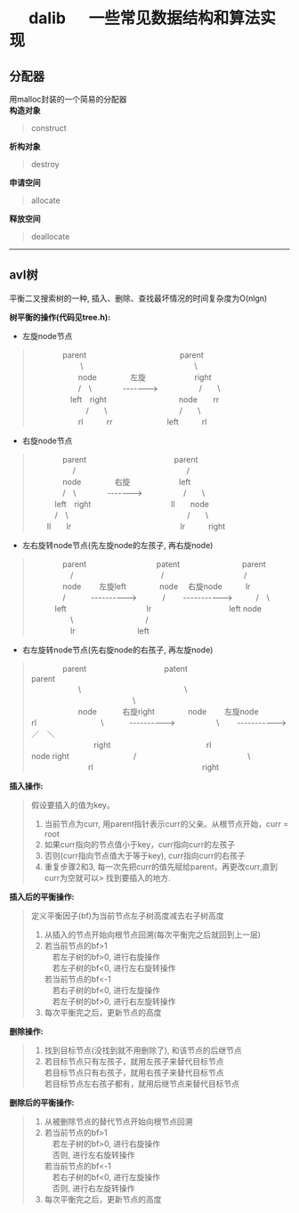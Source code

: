 # &emsp; dalib &emsp; 一些常见数据结构和算法实现

## 分配器
用malloc封装的一个简易的分配器  
**构造对象**  
>construct  

**析构对象**  
>destroy  

**申请空间**  
>allocate  

**释放空间**  
>deallocate  

----------------------  
## avl树
平衡二叉搜索树的一种, 插入、删除、查找最坏情况的时间复杂度为O(nlgn)  

**树平衡的操作(代码见tree.h):**  
+ 左旋node节点  
>&emsp;&emsp;&emsp;&emsp;parent　　　　　　　　　　　　parent  
　　　　 　　\  　　　　　　　　　　　　　　\  
　　　　　　node  　　　　左旋  　　　　　　right  
　　　　　　/　\　　　　------->　 　　　　/　　\  
　　　　　left　right  　　　　　　　　　node　　rr  
　　　　　　　/　　\　　　　　　　　　 /　　\  
　　　　　　rl　　　rr　　　　　　　left　　　rl  

+ 右旋node节点  
>&emsp;　　　parent　　　　　　　　　　　  parent  
　　　　　 /  　　　　　　　　　　　　　　/  
　　　　node  　　　　右旋  　　　　　　left  
　　　　/　\　　　　------->　 　　　　/　　\  
　　　left　right  　　　　　　　　　　ll　　node  
　　　/　\　　　　　　　　　 　　　　　　/　　\  
 　　ll　　lr　　　　　　　　　　　　　　lr　　　right  

+ 左右旋转node节点(先左旋node的左孩子, 再右旋node)  
>&emsp;　　　parent　　　　　　　　　patent　　　　　　　　parent  
　　　　　/  　　　　　　　　　　　/  　　　　　　　　　　/  
　　　　node  　　左旋left  　　　　node  　右旋node　　　lr  
　　　　/　　　 ---------->  　　　/  　　----------->　　　/　\    
　　　left  　　　　　　　　　　lr　　　　　　　　　　left    node  
　　　　　\  　　　　　　　　　/  
　　　　　lr　　　　　　　　left  

+ 右左旋转node节点(先右旋node的右孩子, 再左旋node)
>&emsp;　　　parent　　　　　　　　　　patent　　　　　　　　　　　　parent  
　　　　　　\  　　　　　　　　　　　　　\  　　　　　　　　　　　　　\  
　　　　　　node  　　　右旋right  　　　　node  　　左旋node　　　　　rl
　　　　　　　　\　　　 ---------->  　　　　　\  　　----------->　　　／　＼  
　　　　　　　　right  　　　　　　　　　　　　rl　　　　　　　　　node    right
　　　　　　　　/  　　　　　　　　　　　　　　\  
　　　　　　　 rl　　　　　　　　　　　　　　right

**插入操作:**  
> 假设要插入的值为key。  
>  1. 当前节点为curr, 用parent指针表示curr的父亲。从根节点开始，curr = root  
>  2. 如果curr指向的节点值小于key，curr指向curr的左孩子  
>  3. 否则(curr指向节点值大于等于key), curr指向curr的右孩子
>  4. 重复步骤2和3, 每一次先把curr的值先赋给parent，再更改curr,直到curr为空就可以>     找到要插入的地方.  

**插入后的平衡操作:**
>  定义平衡因子(bf)为当前节点左子树高度减去右子树高度
>  1. 从插入的节点开始向根节点回溯(每次平衡完之后就回到上一层)
>  2. 若当前节点的bf>1  
>     &emsp;若左子树的bf>0, 进行右旋操作  
>     &emsp;若左子树的bf<0, 进行左右旋转操作  
>     若当前节点的bf<-1  
>     &emsp;若右子树的bf<0, 进行左旋操作  
>     &emsp;若左子树的bf>0, 进行右左旋转操作
>  3. 每次平衡完之后，更新节点的高度

**删除操作:**
>  1. 找到目标节点(没找到就不用删除了), 和该节点的后继节点
>  2. 若目标节点只有左孩子，就用左孩子来替代目标节点  
      若目标节点只有右孩子，就用右孩子来替代目标节点  
      若目标节点左右孩子都有，就用后继节点来替代目标节点

**删除后的平衡操作:**  
>  1. 从被删除节点的替代节点开始向根节点回溯   
>  2. 若当前节点的bf>1  
      &emsp;若左子树的bf>0, 进行右旋操作  
      &emsp;否则, 进行左右旋转操作  
      若当前节点的bf<-1  
      &emsp;若右子树的bf<0, 进行左旋操作  
      &emsp;否则, 进行右左旋转操作  
>  3. 每次平衡完之后，更新节点的高度